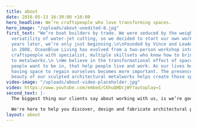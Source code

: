 ```yaml
---
title: about
date: 2016-05-13 16:39:00 +10:00
hero_headline: We’re craftspeople who love transforming spaces.
hero_image: "/uploads/about-unedited-8.jpg"
first_text: "We’re boat builders by trade. We were seduced by the weight, feel and
  versatility of water-jet cutting, so we decided to start our own workshop. Eight
  years later, we’re only just beginning.\n\nFounded by Vince and LeaAnne Cassaniti
  in 2008, OceanBlue Living has evolved from a two-person workshop into a team of
  craftspeople with specialist, multiple skillsets who know how to bring design techniques
  to metalworks.\n \nWe believe in the transformational effect of spaces: spaces that
  people want to be in, that help people live and work. As our lives become faster,
  having space to regain ourselves becomes more important. The presence and natural
  beauty of our sculpted architectural metalworks helps create those spaces."
video-image: "/uploads/about-video-placeholder.jpg"
video: https://www.youtube.com/embed/C6huQHDcjWY?autoplay=1
second_text: |-
  The biggest thing our clients say about working with us, is we’re good at helping people through the process. Because there’s so much you can do, sometimes it’s overwhelming. We’ve been doing it a while, so we know how to turn that idea in your head into a useful, artistic object.

  We're here to help you discover, design and fabricate architectural pieces that will transform your living space.
layout: about
---
```


